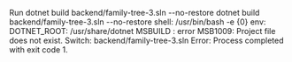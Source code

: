 Run dotnet build backend/family-tree-3.sln --no-restore
  dotnet build backend/family-tree-3.sln --no-restore
  shell: /usr/bin/bash -e {0}
  env:
    DOTNET_ROOT: /usr/share/dotnet
MSBUILD : error MSB1009: Project file does not exist.
Switch: backend/family-tree-3.sln
Error: Process completed with exit code 1.